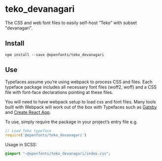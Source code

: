 
# teko_devanagari

The CSS and web font files to easily self-host “Teko” with subset "devanagari".

## Install

`npm install --save @openfonts/teko_devanagari`

## Use

Typefaces assume you’re using webpack to process CSS and files. Each typeface
package includes all necessary font files (woff2, woff) and a CSS file with
font-face declarations pointing at these files.

You will need to have webpack setup to load css and font files. Many tools built
with Webpack will work out of the box with Typefaces such as [Gatsby](https://github.com/gatsbyjs/gatsby)
and [Create React App](https://github.com/facebookincubator/create-react-app).

To use, simply require the package in your project’s entry file e.g.

```javascript
// Load Teko typeface
require('@openfonts/teko_devanagari')
```

Usage in SCSS:
```scss
@import "~@openfonts/teko_devanagari/index.css";
```
